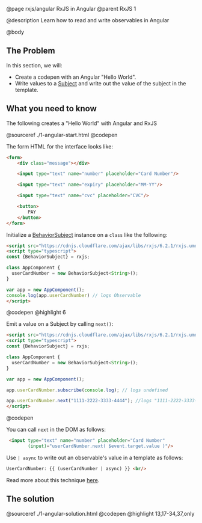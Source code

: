@page rxjs/angular RxJS in Angular
@parent RxJS 1

@description Learn how to read and write observables in Angular

@body

## The Problem

In this section, we will:

- Create a codepen with an Angular "Hello World".
- Write values to a [Subject](https://rxjs-dev.firebaseapp.com/guide/subject)
  and write out the value of the subject in the template.

## What you need to know

The following creates a "Hello World" with Angular and RxJS


@sourceref ./1-angular-start.html
@codepen


The form HTML for the interface looks like:

```html
<form>
    <div class="message"></div>

    <input type="text" name="number" placeholder="Card Number"/>

    <input type="text" name="expiry" placeholder="MM-YY"/>

    <input type="text" name="cvc" placeholder="CVC"/>

    <button>
        PAY
    </button>
</form>
```


Initialize a [BehaviorSubject](https://rxjs-dev.firebaseapp.com/api/index/class/BehaviorSubject) instance on a `class` like the following:

```html
<script src="https://cdnjs.cloudflare.com/ajax/libs/rxjs/6.2.1/rxjs.umd.min.js"></script>
<script type="typescript">
const {BehaviorSubject} = rxjs;

class AppComponent {  
  userCardNumber = new BehaviorSubject<String>();
}

var app = new AppComponent();
console.log(app.userCardNumber) // logs Observable
</script>
```
@codepen
@highlight 6


Emit a value on a Subject by calling `next()`:

```html
<script src="https://cdnjs.cloudflare.com/ajax/libs/rxjs/6.2.1/rxjs.umd.min.js"></script>
<script type="typescript">
const {BehaviorSubject} = rxjs;

class AppComponent {  
  userCardNumber = new BehaviorSubject<String>();
}

var app = new AppComponent();

app.userCardNumber.subscribe(console.log); // logs undefined

app.userCardNumber.next("1111-2222-3333-4444"); //logs "1111-2222-3333-4444"
</script>
```
@codepen

You can call `next` in the DOM as follows:

```html
 <input type="text" name="number" placeholder="Card Number"
        (input)="userCardNumber.next( $event.target.value )"/>
```

Use `| async` to write out an observable's value in a template as follows:

```html
UserCardNumber: {{ (userCardNumber | async) }} <br/>
```

Read more about this technique [here](https://blog.angular-university.io/angular-reactive-templates/).


## The solution

@sourceref ./1-angular-solution.html
@codepen
@highlight 13,17-34,37,only
